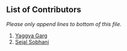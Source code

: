 ## List of Contributors

_Please only append lines to bottom of this file._

1.  [Yaggya Garg](https://github.com/yaggya01)
2.  [Sejal Sobhani](https://github.com/sejal-sket)
